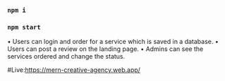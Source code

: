 ### `npm i`

### `npm start`


• Users can login and order for a service which is saved in a database.
• Users can post a review on the landing page.
• Admins can see the services ordered and change the status.

#Live:https://mern-creative-agency.web.app/
